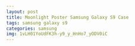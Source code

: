 ```yaml
---
layout: post
title: Moonlight Poster Samsung Galaxy S9 Case
tags: samsung galaxy s9
categories: samsung
img: 1vLH01YoUdFK3h-y9_y_HnHo7_yODV0iC
---
```

